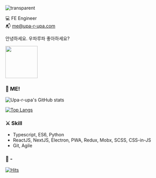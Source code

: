 
 ![transparent](https://capsule-render.vercel.app/api?type=transparent&text=%EA%B9%80%EB%8B%A4%EB%B9%88%20Da-Bin%20Kim&fontAlignY=45&fontAlign=18&fontSize=40&height=50&animation=twinkling&fontColor=ffffff) 
 
💻 FE Engineer  
📬 me@upa-r-upa.com

안녕하세요. 우파루파 좋아하세요? 

 
<img style="width:100px" src="https://karameruland.com/wp/wp-content/uploads/2021/07/3403f15345623c2fbbc19054479100a5.png" />



### 👻 ME!


![Upa-r-upa's GitHub stats](https://github-readme-stats.vercel.app/api?username=upa-r-upa&show_icons=true&count_private=true)

[![Top Langs](https://github-readme-stats.vercel.app/api/top-langs/?username=upa-r-upa&layout=compact)](https://github.com/upa-r-upa/github-readme-stats)


### ⚔️ Skill
- Typescript, ES6, Python
- ReactJS, NextJS, Electron, PWA, Redux, Mobx, SCSS, CSS-in-JS
- Git, Agile

### 💎 -

[![Hits](https://hits.seeyoufarm.com/api/count/incr/badge.svg?url=https%3A%2F%2Fgithub.com%2Fupa-r-upa%2Fhit-counter&count_bg=%23233516&title_bg=%23D733BD&icon=&icon_color=%23E7E7E7&title=hits&edge_flat=false)](https://hits.seeyoufarm.com)
